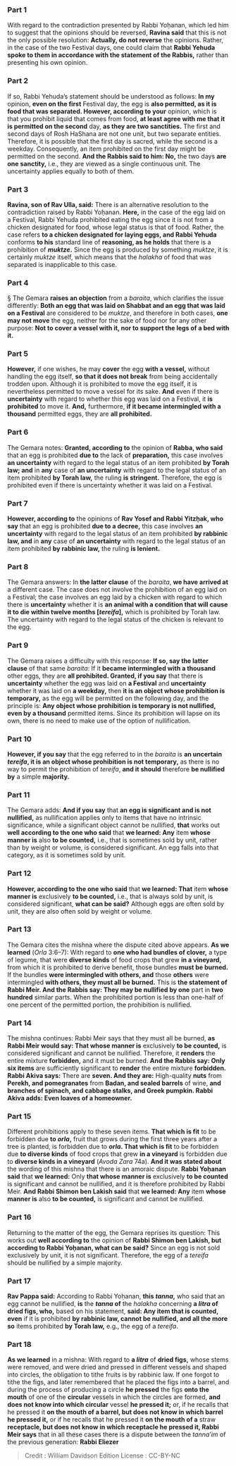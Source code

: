 
### Part 1
With regard to the contradiction presented by Rabbi Yoḥanan, which led him to suggest that the opinions should be reversed, <b>Ravina said</b> that this is not the only possible resolution: <b>Actually, do not reverse</b> the opinions. Rather, in the case of the two Festival days, one could claim that <b>Rabbi Yehuda spoke to them in accordance with the statement of the Rabbis,</b> rather than presenting his own opinion.

### Part 2
If so, Rabbi Yehuda’s statement should be understood as follows: <b>In my</b> opinion, <b>even on the first</b> Festival day, the egg is <b>also permitted, as it is food that was separated. However, according to your</b> opinion, which is that you prohibit liquid that comes from food, <b>at least agree with me that it is permitted on the second</b> day, <b>as they are two sanctities.</b> The first and second days of Rosh HaShana are not one unit, but two separate entities. Therefore, it is possible that the first day is sacred, while the second is a weekday. Consequently, an item prohibited on the first day might be permitted on the second. <b>And the Rabbis said to him: No,</b> the two days <b>are one sanctity,</b> i.e., they are viewed as a single continuous unit. The uncertainty applies equally to both of them.

### Part 3
<b>Ravina, son of Rav Ulla, said:</b> There is an alternative resolution to the contradiction raised by Rabbi Yoḥanan. <b>Here,</b> in the case of the egg laid on a Festival, Rabbi Yehuda prohibited eating the egg since it is not from a chicken designated for food, whose legal status is that of food. Rather, the case refers <b>to a chicken designated for laying eggs, and Rabbi Yehuda</b> conforms <b>to his</b> standard line of <b>reasoning, as he holds</b> that there is a prohibition of <b><i>muktze</i>.</b> Since the egg is produced by something <i>muktze</i>, it is certainly <i>muktze</i> itself, which means that the <i>halakha</i> of food that was separated is inapplicable to this case.

### Part 4
§ The Gemara <b>raises an objection</b> from a <i>baraita</i>, which clarifies the issue differently: <b>Both an egg that was laid on Shabbat and an egg that was laid on a Festival</b> are considered to be <i>muktze</i>, and therefore in both cases, <b>one may not move</b> the egg, neither for the sake of food nor for any other purpose: <b>Not to cover a vessel with it, nor to support the legs of a bed with it.</b>

### Part 5
<b>However,</b> if one wishes, he may <b>cover</b> the egg <b>with a vessel,</b> without handling the egg itself, <b>so that it does not break</b> from being accidentally trodden upon. Although it is prohibited to move the egg itself, it is nevertheless permitted to move a vessel for its sake. <b>And</b> even if there is <b>uncertainty</b> with regard to whether this egg was laid on a Festival, it <b>is prohibited</b> to move it. <b>And,</b> furthermore, <b>if it became intermingled with a thousand</b> permitted eggs, they are <b>all prohibited.</b>

### Part 6
The Gemara notes: <b>Granted, according to</b> the opinion of <b>Rabba, who said</b> that an egg is prohibited <b>due to</b> the lack of <b>preparation,</b> this case involves <b>an uncertainty</b> with regard to the legal status of an item prohibited <b>by Torah law; and</b> in <b>any</b> case of <b>an uncertainty</b> with regard to the legal status of an item prohibited <b>by Torah law,</b> the ruling <b>is stringent.</b> Therefore, the egg is prohibited even if there is uncertainty whether it was laid on a Festival.

### Part 7
<b>However, according to</b> the opinions of <b>Rav Yosef and Rabbi Yitzḥak, who say</b> that an egg is prohibited <b>due to a decree,</b> this case involves <b>an uncertainty</b> with regard to the legal status of an item prohibited <b>by rabbinic law, and</b> in <b>any</b> case of <b>an uncertainty</b> with regard to the legal status of an item prohibited <b>by rabbinic law,</b> the ruling <b>is lenient.</b>

### Part 8
The Gemara answers: In <b>the latter clause</b> of the <i>baraita</i>, <b>we have arrived at</b> a different case. The case does not involve the prohibition of an egg laid on a Festival; the case involves an egg laid by a chicken with regard to which there is <b>uncertainty</b> whether it is <b>an animal with a condition that will cause it to die within twelve months [<i>tereifa</i>],</b> which is prohibited by Torah law. The uncertainty with regard to the legal status of the chicken is relevant to the egg.

### Part 9
The Gemara raises a difficulty with this response: <b>If so, say the latter clause</b> of that same <i>baraita</i>: If it <b>became intermingled with a thousand</b> other eggs, they are <b>all prohibited. Granted, if you say</b> that there is <b>uncertainty</b> whether the egg was laid on <b>a Festival</b> and <b>uncertainty</b> whether it was laid on <b>a weekday,</b> then <b>it is an object whose prohibition is temporary,</b> as the egg will be permitted on the following day, and the principle is: <b>Any object whose prohibition is temporary is not nullified, even by a thousand</b> permitted items. Since its prohibition will lapse on its own, there is no need to make use of the option of nullification.

### Part 10
<b>However, if you say</b> that the egg referred to in the <i>baraita</i> is <b>an uncertain <i>tereifa</i>, it is an object whose prohibition is not temporary,</b> as there is no way to permit the prohibition of <i>tereifa</i>, <b>and it should</b> therefore <b>be nullified by</b> a simple <b>majority.</b>

### Part 11
The Gemara adds: <b>And if you say</b> that <b>an egg is significant and is not nullified,</b> as nullification applies only to items that have no intrinsic significance, while a significant object cannot be nullified, <b>that</b> works out <b>well according to the one who said</b> that <b>we learned: Any</b> item <b>whose manner is</b> also <b>to be counted,</b> i.e., that is sometimes sold by unit, rather than by weight or volume, is considered significant. An egg falls into that category, as it is sometimes sold by unit.

### Part 12
<b>However, according to the one who said</b> that <b>we learned: That</b> item <b>whose manner is</b> exclusively <b>to be counted,</b> i.e., that is always sold by unit, is considered significant, <b>what can be said?</b> Although eggs are often sold by unit, they are also often sold by weight or volume.

### Part 13
The Gemara cites the mishna where the dispute cited above appears. <b>As we learned</b> (<i>Orla</i> 3:6–7): With regard to <b>one who had bundles of clover,</b> a type of legume, that were <b>diverse kinds</b> of food crops that grew <b>in a vineyard,</b> from which it is prohibited to derive benefit, those bundles <b>must be burned.</b> If the bundles <b>were intermingled with others, and</b> those <b>others</b> were intermingled <b>with others, they must all be burned.</b> This is <b>the statement of Rabbi Meir. And the Rabbis say: They may be nullified by one</b> part in <b>two hundred</b> similar parts. When the prohibited portion is less than one-half of one percent of the permitted portion, the prohibition is nullified.

### Part 14
The mishna continues: Rabbi Meir says that they must all be burned, <b>as Rabbi Meir would say: That whose manner is</b> exclusively <b>to be counted,</b> is considered significant and cannot be nullified. Therefore, it <b>renders</b> the entire mixture <b>forbidden,</b> and it must be burned. <b>And the Rabbis say: Only six items</b> are sufficiently significant to <b>render</b> the entire mixture <b>forbidden. Rabbi Akiva says:</b> There are <b>seven. And they are:</b> High-quality <b>nuts</b> from <b>Perekh, and pomegranates</b> from <b>Badan, and sealed barrels</b> of wine, <b>and branches of spinach, and cabbage stalks, and Greek pumpkin. Rabbi Akiva adds: Even loaves of a homeowner.</b>

### Part 15
Different prohibitions apply to these seven items. <b>That which is fit</b> to be forbidden due <b>to <i>orla</i>,</b> fruit that grows during the first three years after a tree is planted, is forbidden due to <b><i>orla</i>. That which is fit</b> to be forbidden due <b>to diverse kinds</b> of food crops that grew <b>in a vineyard</b> is forbidden due to <b>diverse kinds in a vineyard</b> (<i>Avoda Zara</i> 74a). <b>And it was stated about</b> the wording of this mishna that there is an amoraic dispute. <b>Rabbi Yoḥanan said</b> that <b>we learned:</b> Only <b>that whose manner is</b> exclusively <b>to be counted</b> is significant and cannot be nullified, and it is therefore prohibited by Rabbi Meir. <b>And Rabbi Shimon ben Lakish said</b> that <b>we learned: Any</b> item <b>whose manner is</b> also <b>to be counted,</b> is significant and cannot be nullified.

### Part 16
Returning to the matter of the egg, the Gemara reprises its question: This works out <b>well according to</b> the opinion of <b>Rabbi Shimon ben Lakish, but according to Rabbi Yoḥanan, what can be said?</b> Since an egg is not sold exclusively by unit, it is not significant. Therefore, the egg of a <i>tereifa</i> should be nullified by a simple majority.

### Part 17
<b>Rav Pappa said:</b> According to Rabbi Yoḥanan, <b>this <i>tanna</i>,</b> who said that an egg cannot be nullified, <b>is</b> the <b><i>tanna</i> of</b> the <i>halakha</i> concerning <b>a <i>litra</i> of dried figs, who,</b> based on his statement, <b>said: Any item that is counted, even</b> if it is prohibited <b>by rabbinic law, cannot be nullified, and all the more so</b> items prohibited <b>by Torah law,</b> e.g., the egg of a <i>tereifa</i>.

### Part 18
<b>As we learned</b> in a mishna: With regard to <b>a <i>litra</i></b> of <b>dried figs,</b> whose stems were removed, and were dried and pressed in different vessels and shaped into circles, the obligation to tithe fruits is by rabbinic law. If one forgot to tithe the figs, and later remembered that he placed the figs into a barrel, and during the process of producing a circle <b>he pressed</b> the figs <b>onto the mouth</b> of one of the <b>circular</b> vessels in which the circles are formed, <b>and does not know into which circular</b> vessel <b>he pressed it;</b> or, if he recalls that he pressed it <b>on the mouth of a barrel, but does not know in which barrel he pressed it,</b> or if he recalls that he pressed it <b>on the mouth of a</b> straw <b>receptacle, but does not know in which receptacle he pressed it, Rabbi Meir says</b> that in all these cases there is a dispute between the <i>tanna’im</i> of the previous generation: <b>Rabbi Eliezer</b>

>Credit : William Davidson Edition
>License : CC-BY-NC
